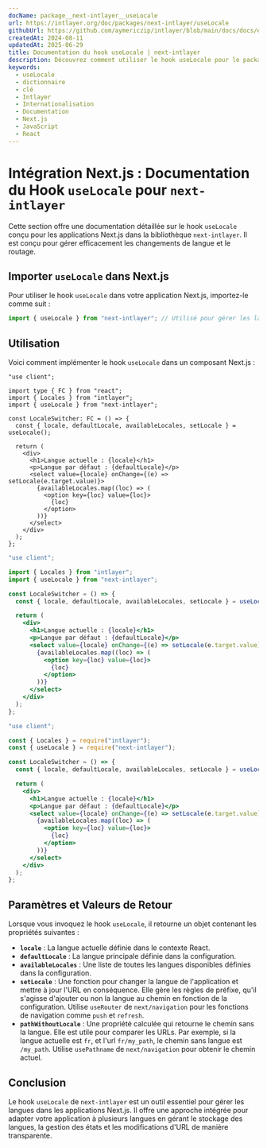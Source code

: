 ```yaml
---
docName: package__next-intlayer__useLocale
url: https://intlayer.org/doc/packages/next-intlayer/useLocale
githubUrl: https://github.com/aymericzip/intlayer/blob/main/docs/docs/en/packages/next-intlayer/useLocale.md
createdAt: 2024-08-11
updatedAt: 2025-06-29
title: Documentation du hook useLocale | next-intlayer
description: Découvrez comment utiliser le hook useLocale pour le package next-intlayer
keywords:
  - useLocale
  - dictionnaire
  - clé
  - Intlayer
  - Internationalisation
  - Documentation
  - Next.js
  - JavaScript
  - React
---
```


# Intégration Next.js : Documentation du Hook `useLocale` pour `next-intlayer`

Cette section offre une documentation détaillée sur le hook `useLocale` conçu pour les applications Next.js dans la bibliothèque `next-intlayer`. Il est conçu pour gérer efficacement les changements de langue et le routage.

## Importer `useLocale` dans Next.js

Pour utiliser le hook `useLocale` dans votre application Next.js, importez-le comme suit :

```javascript
import { useLocale } from "next-intlayer"; // Utilisé pour gérer les langues et le routage dans Next.js
```

## Utilisation

Voici comment implémenter le hook `useLocale` dans un composant Next.js :

```tsx fileName="src/components/LocaleSwitcher.tsx" codeFormat="typescript"
"use client";

import type { FC } from "react";
import { Locales } from "intlayer";
import { useLocale } from "next-intlayer";

const LocaleSwitcher: FC = () => {
  const { locale, defaultLocale, availableLocales, setLocale } = useLocale();

  return (
    <div>
      <h1>Langue actuelle : {locale}</h1>
      <p>Langue par défaut : {defaultLocale}</p>
      <select value={locale} onChange={(e) => setLocale(e.target.value)}>
        {availableLocales.map((loc) => (
          <option key={loc} value={loc}>
            {loc}
          </option>
        ))}
      </select>
    </div>
  );
};
```

```jsx fileName="src/components/LocaleSwitcher.mjx" codeFormat="esm"
"use client";

import { Locales } from "intlayer";
import { useLocale } from "next-intlayer";

const LocaleSwitcher = () => {
  const { locale, defaultLocale, availableLocales, setLocale } = useLocale();

  return (
    <div>
      <h1>Langue actuelle : {locale}</h1>
      <p>Langue par défaut : {defaultLocale}</p>
      <select value={locale} onChange={(e) => setLocale(e.target.value)}>
        {availableLocales.map((loc) => (
          <option key={loc} value={loc}>
            {loc}
          </option>
        ))}
      </select>
    </div>
  );
};
```

```jsx fileName="src/components/LocaleSwitcher.csx" codeFormat="commonjs"
"use client";

const { Locales } = require("intlayer");
const { useLocale } = require("next-intlayer");

const LocaleSwitcher = () => {
  const { locale, defaultLocale, availableLocales, setLocale } = useLocale();

  return (
    <div>
      <h1>Langue actuelle : {locale}</h1>
      <p>Langue par défaut : {defaultLocale}</p>
      <select value={locale} onChange={(e) => setLocale(e.target.value)}>
        {availableLocales.map((loc) => (
          <option key={loc} value={loc}>
            {loc}
          </option>
        ))}
      </select>
    </div>
  );
};
```

## Paramètres et Valeurs de Retour

Lorsque vous invoquez le hook `useLocale`, il retourne un objet contenant les propriétés suivantes :

- **`locale`** : La langue actuelle définie dans le contexte React.
- **`defaultLocale`** : La langue principale définie dans la configuration.
- **`availableLocales`** : Une liste de toutes les langues disponibles définies dans la configuration.
- **`setLocale`** : Une fonction pour changer la langue de l'application et mettre à jour l'URL en conséquence. Elle gère les règles de préfixe, qu'il s'agisse d'ajouter ou non la langue au chemin en fonction de la configuration. Utilise `useRouter` de `next/navigation` pour les fonctions de navigation comme `push` et `refresh`.
- **`pathWithoutLocale`** : Une propriété calculée qui retourne le chemin sans la langue. Elle est utile pour comparer les URLs. Par exemple, si la langue actuelle est `fr`, et l'url `fr/my_path`, le chemin sans langue est `/my_path`. Utilise `usePathname` de `next/navigation` pour obtenir le chemin actuel.

## Conclusion

Le hook `useLocale` de `next-intlayer` est un outil essentiel pour gérer les langues dans les applications Next.js. Il offre une approche intégrée pour adapter votre application à plusieurs langues en gérant le stockage des langues, la gestion des états et les modifications d'URL de manière transparente.
